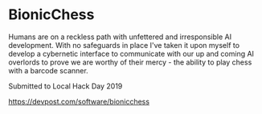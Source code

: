# BionicChess
Humans are on a reckless path with unfettered and irresponsible AI development. With no safeguards in place I've taken it upon myself to develop 
a cybernetic interface to communicate with our up and coming AI overlords to prove we are worthy of their mercy - the ability to play chess with a barcode scanner.

Submitted to Local Hack Day 2019

https://devpost.com/software/bionicchess
